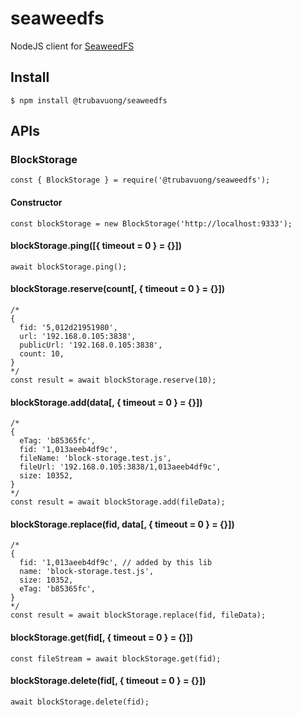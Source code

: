 # seaweedfs

NodeJS client for [SeaweedFS](https://github.com/chrislusf/seaweedfs)

## Install

```
$ npm install @trubavuong/seaweedfs
```

## APIs

### BlockStorage

```
const { BlockStorage } = require('@trubavuong/seaweedfs');
```

#### Constructor

```
const blockStorage = new BlockStorage('http://localhost:9333');
```

#### blockStorage.ping([{ timeout = 0 } = {}])

```
await blockStorage.ping();
```

#### blockStorage.reserve(count[, { timeout = 0 } = {}])

```
/*
{
  fid: '5,012d21951980',
  url: '192.168.0.105:3838',
  publicUrl: '192.168.0.105:3838',
  count: 10,
}
*/
const result = await blockStorage.reserve(10);
```

#### blockStorage.add(data[, { timeout = 0 } = {}])

```
/*
{
  eTag: 'b85365fc',
  fid: '1,013aeeb4df9c',
  fileName: 'block-storage.test.js',
  fileUrl: '192.168.0.105:3838/1,013aeeb4df9c',
  size: 10352,
}
*/
const result = await blockStorage.add(fileData);
```

#### blockStorage.replace(fid, data[, { timeout = 0 } = {}])

```
/*
{
  fid: '1,013aeeb4df9c', // added by this lib
  name: 'block-storage.test.js',
  size: 10352,
  eTag: 'b85365fc',
}
*/
const result = await blockStorage.replace(fid, fileData);
```

#### blockStorage.get(fid[, { timeout = 0 } = {}])

```
const fileStream = await blockStorage.get(fid);
```

#### blockStorage.delete(fid[, { timeout = 0 } = {}])

```
await blockStorage.delete(fid);
```
